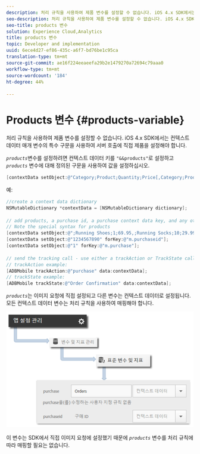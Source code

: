 ```yaml
---
description: 처리 규칙을 사용하여 제품 변수를 설정할 수 없습니다. iOS 4.x SDK에서는 컨텍스트 데이터 매개 변수의 특수 구문을 사용하여 서버 호출에 직접 제품을 설정해야 합니다.
seo-description: 처리 규칙을 사용하여 제품 변수를 설정할 수 없습니다. iOS 4.x SDK에서는 컨텍스트 데이터 매개 변수의 특수 구문을 사용하여 서버 호출에 직접 제품을 설정해야 합니다.
seo-title: products 변수
solution: Experience Cloud,Analytics
title: products 변수
topic: Developer and implementation
uuid: 6ece4d27-ef86-435c-a6f7-bd76be1c95ca
translation-type: tm+mt
source-git-commit: ae16f224eeaeefa29b2e1479270a72694c79aaa0
workflow-type: tm+mt
source-wordcount: '184'
ht-degree: 44%

---
```



# Products 변수 {#products-variable}

처리 규칙을 사용하여 제품 변수를 설정할 수 없습니다. iOS 4.x SDK에서는 컨텍스트 데이터 매개 변수의 특수 구문을 사용하여 서버 호출에 직접 제품을 설정해야 합니다.

*`products`*&#x200B;변수를 설정하려면 컨텍스트 데이터 키를 `"&&products"`로 설정하고 *`products`* 변수에 대해 정의된 구문을 사용하여 값을 설정하십시오.

```objective-c
[contextData setObject:@"Category;Product;Quantity;Price[,Category;Product;Quantity;Price]" forKey:@"&&products"];
```

예:

```objective-c
//create a context data dictionary 
NSMutableDictionary *contextData = [NSMutableDictionary dictionary]; 
 
// add products, a purchase id, a purchase context data key, and any other data you want to collect. 
// Note the special syntax for products 
[contextData setObject:@";Running Shoes;1;69.95,;Running Socks;10;29.99" forKey:@"&&products"]; 
[contextData setObject:@"1234567890" forKey:@"m.purchaseid"]; 
[contextData setObject:@"1" forKey:@"m.purchase"]; 
 
// send the tracking call - use either a trackAction or TrackState call. 
// trackAction example: 
[ADBMobile trackAction:@"purchase" data:contextData]; 
// trackState example: 
[ADBMobile trackState:@"Order Confirmation" data:contextData]; 
```

*`products`*&#x200B;는 이미지 요청에 직접 설정되고 다른 변수는 컨텍스트 데이터로 설정됩니다. 모든 컨텍스트 데이터 변수는 처리 규칙을 사용하여 매핑해야 합니다.

![](assets/map-products.png)

이 변수는 SDK에서 직접 이미지 요청에 설정했기 때문에 *`products`* 변수를 처리 규칙에 따라 매핑할 필요는 없습니다.
